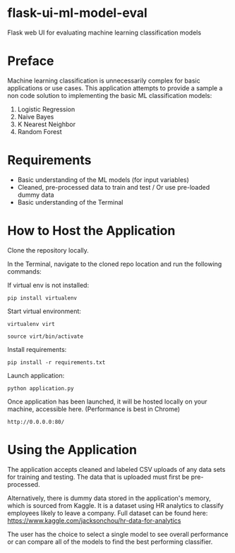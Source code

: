 # flask-ui-ml-model-eval
Flask web UI for evaluating machine learning classification models

# Preface
Machine learning classification is unnecessarily complex for basic applications or use cases. This application attempts to provide a sample a non code solution to implementing the basic ML classification models:

1. Logistic Regression
2. Naive Bayes
3. K Nearest Neighbor
4. Random Forest

# Requirements

- Basic understanding of the ML models (for input variables)
- Cleaned, pre-processed data to train and test / Or use pre-loaded dummy data
- Basic understanding of the Terminal

# How to Host the Application

Clone the repository locally. 

In the Terminal, navigate to the cloned repo location and run the following commands: 

If virtual env is not installed:

```
pip install virtualenv
```

Start virtual environment:

```
virtualenv virt
```

```
source virt/bin/activate
```

Install requirements: 
```
pip install -r requirements.txt
```

Launch application: 
```
python application.py
```

Once application has been launched, it will be hosted locally on your machine, accessible here. (Performance is best in Chrome)
```
http://0.0.0.0:80/
```

# Using the Application

The application accepts cleaned and labeled CSV uploads of any data sets for training and testing. The data that is uploaded must first be pre-processed. 

Alternatively, there is dummy data stored in the application's memory, which is sourced from Kaggle. It is a dataset using HR analytics to classify employees likely to leave a company. Full dataset can be found here: https://www.kaggle.com/jacksonchou/hr-data-for-analytics

The user has the choice to select a single model to see overall performance or can compare all of the models to find the best performing classifier. 
